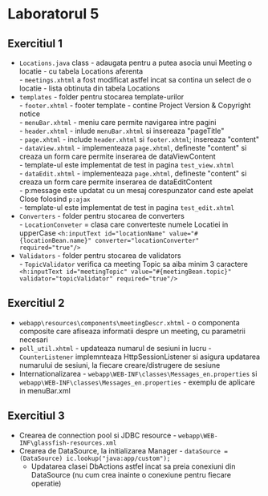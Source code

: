 # Laboratorul 5

## Exercitiul 1

  - `Locations.java` class - adaugata pentru a putea asocia unui Meeting o locatie - cu tabela Locations aferenta<br/>
                           - `meetings.xhtml` a fost modificat astfel incat sa contina un select de o locatie - lista obtinuta din tabela Locations
  - `templates` - folder pentru stocarea template-urilor<br/>
                - `footer.xhtml` - footer template - contine Project Version & Copyright notice<br/>
                - `menuBar.xhtml` - meniu care permite navigarea intre pagini<br/>
                - `header.xhtml` - inlude `menuBar.xhtml` si insereaza "pageTitle"<br/>
                - `page.xhtml` - include `header.xhtml` si `footer.xhtml`; insereaza "content" <br/>
                - `dataView.xhtml` - implementeaza `page.xhtml`, defineste "content" si creaza un form care permite inserarea de dataViewContent<br/>
                                   - template-ul este implementat de test in pagina `test_view.xhtml`<br/>
                - `dataEdit.xhtml` - implementeaza `page.xhtml`, defineste "content" si creaza un form care permite inserarea de dataEditContent<br/>
                                   - p:message este updatat cu un mesaj corespunzator cand este apelat Close folosind `p:ajax`<br/>
                                   - template-ul este implementat de test in pagina `test_edit.xhtml`<br/>
   - `Converters` - folder pentru stocarea de converters<br/>
                  - `LocationConveter` = clasa care converteste numele Locatiei in upperCase
                  ```<h:inputText id="locationName" value="#{locationBean.name}" converter="locationConverter"
                     required="true"/> ```
   - `Validators` - folder pentru stocarea de validators<br/>
                  - `TopicValidator` verifica ca meeting Topic sa aiba minim 3 caractere
                   ```        <h:inputText id="meetingTopic" value="#{meetingBean.topic}" validator="topicValidator"
                     required="true"/>```

## Exercitiul 2

  - `webapp\resources\components\meetingDescr.xhtml` - o componenta composite care afiseaza informatii despre un meeting, cu parametrii necesari
  - `poll_util.xhtml` - updateaza numarul de sesiuni in lucru - `CounterListener` implemnteaza HttpSessionListener si asigura updatarea numarului de sesiuni,
                                                                  la fiecare creare/distrugere de sesiune
  - Internationalizarea - `webapp\WEB-INF\classes\Messages_en.properties` si `webapp\WEB-INF\classes\Messages_en.properties` - exemplu de aplicare
                          in menuBar.xml
    
## Exercitiul 3

  - Crearea de connection pool si JDBC resource -  `webapp\WEB-INF\glassfish-resources.xml`
  - Crearea de DataSource, la initializarea Manager - ```dataSource = (DataSource) ic.lookup("java:app/custom");```<br/>
      - Updatarea clasei DbActions astfel incat sa preia conexiuni din DataSource (nu cum crea inainte o conexiune pentru fiecare operatie) 
